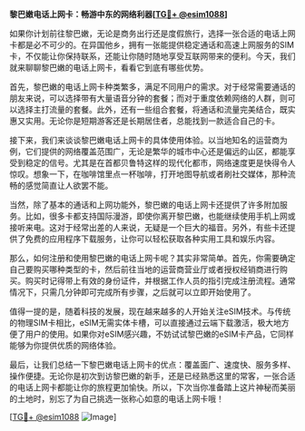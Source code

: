 **黎巴嫩电话上网卡：畅游中东的网络利器[[TG💪+ @esim1088](https://t.me/s/esim1088)]**

如果你计划前往黎巴嫩，无论是商务出行还是度假旅行，选择一张合适的电话上网卡都是必不可少的。在异国他乡，拥有一张能提供稳定通话和高速上网服务的SIM卡，不仅能让你保持联系，还能让你随时随地享受互联网带来的便利。今天，我们就来聊聊黎巴嫩的电话上网卡，看看它到底有哪些优势。

首先，黎巴嫩的电话上网卡种类繁多，满足不同用户的需求。对于经常需要通话的朋友来说，可以选择带有大量语音分钟的套餐；而对于重度依赖网络的人群，则可以选择主打流量的套餐。此外，还有一些组合套餐，将通话和流量完美结合，既实惠又实用。无论你是短期游客还是长期居住者，总能找到一款适合自己的卡。

接下来，我们来谈谈黎巴嫩电话上网卡的具体使用体验。以当地知名的运营商为例，它们提供的网络覆盖范围广，无论是繁华的城市中心还是偏远的山区，都能享受到稳定的信号。尤其是在首都贝鲁特这样的现代化都市，网络速度更是快得令人惊叹。想象一下，在咖啡馆里点一杯咖啡，打开地图导航或者刷社交媒体，那种流畅的感觉简直让人欲罢不能。

当然，除了基本的通话和上网功能外，黎巴嫩的电话上网卡还提供了许多附加服务。比如，很多卡都支持国际漫游，即使你离开黎巴嫩，也能继续使用手机上网或接听来电。这对于经常出差的人来说，无疑是一个巨大的福音。另外，有些卡还提供了免费的应用程序下载服务，让你可以轻松获取各种实用工具和娱乐内容。

那么，如何注册和使用黎巴嫩的电话上网卡呢？其实非常简单。首先，你需要确定自己要购买哪种类型的卡，然后前往当地的运营商营业厅或者授权经销商进行购买。购买时记得带上有效的身份证件，并根据工作人员的指引完成注册流程。通常情况下，只需几分钟即可完成所有步骤，之后就可以立即开始使用了。

值得一提的是，随着科技的发展，现在越来越多的人开始关注eSIM技术。与传统的物理SIM卡相比，eSIM无需实体卡槽，可以直接通过云端下载激活，极大地方便了用户的使用。如果你对eSIM感兴趣，不妨试试黎巴嫩的eSIM卡产品，它同样能够为你提供优质的网络体验。

最后，让我们总结一下黎巴嫩电话上网卡的优点：覆盖面广、速度快、服务多样、操作便捷。无论你是初次到访黎巴嫩的新手，还是已经熟悉这里的常客，一张合适的电话上网卡都能让你的旅程更加愉快。所以，下次当你准备踏上这片神秘而美丽的土地时，别忘了为自己挑选一张称心如意的电话上网卡哦！

[[TG💪+ @esim1088](https://t.me/s/esim1088) ![Image](https://i.postimg.cc/4NQfJmqS/Snipaste-2025-05-13-00-14-12.png)]